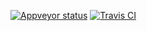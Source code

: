 [![Appveyor status](https://img.shields.io/appveyor/ci/EDDiscovery/EDDiscovery.svg?label=Windows%20build)](https://ci.appveyor.com/project/EDDiscovery/eddiscovery/branch/master)
[![Travis CI](https://img.shields.io/travis/EDDiscovery/EDDiscovery/master.svg?label=Mono%20build)](https://travis-ci.org/EDDiscovery/EDDiscovery/branches)
